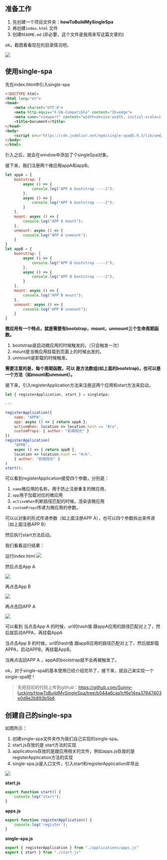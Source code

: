 ## 准备工作
1. 先创建一个项目文件夹：**howToBuildMySingleSpa**
2. 再创建`index.html` 文件
3. 创建`README.md` (非必要，这个文件是我用来写这篇文章的)

ok，截图看看现在的目录情况吧。


![](https://files.mdnice.com/user/3934/2ed4d194-d850-4cb4-8fc1-7c9fb94d4426.png)

## 使用single-spa
先在index.html中引入single-spa

```html
<!DOCTYPE html>
<html lang="en">
<head>
    <meta charset="UTF-8">
    <meta http-equiv="X-UA-Compatible" content="IE=edge">
    <meta name="viewport" content="width=device-width, initial-scale=1.0">
    <title>Document</title>
</head>
<body>
    <script src="https://cdn.jsdelivr.net/npm/single-spa@5.9.3/lib/umd/single-spa.min.js"></script>
</body>
</html>
```
引入之后，就会在window中添加了个singleSpa对象。

接下来，我们注册两个微应用appA和appB。


```js
let appA = {
    bootstrap: [
        async () => {
            console.log("APP A bootstrap ----1");
        },
        async () => {
            console.log("APP A bootstrap ----2");
        }
    ],
    mount: async () => {
        console.log("APP A mount");
    },
    unmount: async () => {
        console.log("APP A unmount");
    }
}
let appB = {
    bootstrap: [
        async () => {
            console.log("APP B bootstrap ----1");
        },
        async () => {
            console.log("APP B bootstrap ----2");
        }
    ],
    mount: async () => {
        console.log("APP B mount");
    },
    unmount: async () => {
        console.log("APP B unmount");
    }
}
```

**微应用有一个特点，就是需要有bootstrap，mount，unmount三个生命周期函数。**

1. bootstrap是启动微应用的时候触发的。（只会触发一次）
2. mount是当微应用挂载到页面上的时候出发的。
3. unmount是卸载的时候触发。

**需要注意的是，每个周期函数，可以 是方法数组(如上面的bootstrap)，也可以是一个方法（如mount和unmount）。**

接下来，引入registerApplication方法来注册这两个应用和start方法来启动。

```js
let { registerApplication, start } = singleSpa;

···

registerApplication({
    name: "APPA",
    app: async () => { return appA },
    activeWhen: location => location.hash == "#/a",
    customProps: { author: "前端阳光" }
})
registerApplication(
    "APPB",
    async () => { return appB },
    location => location.hash == "#/b",
    { author: "前端阳光" }
)
start();
```
可以看到registerApplication接受四个参数，分别是：
1. `name`微应用的名称，用于防止注册重复的微应用，
2. `app`用于加载对应的微应用
3. `activeWhen`判断路径匹配的时候，渲染该微应用
4. `customProps`传递为微应用的参数。

可以以对象的形式传递参数（如上面注册APP A），也可以四个参数拆出来传递（如上面注册APP B）

然后执行start方法启动。

我们看看运行结果：

运行index.html
![](https://files.mdnice.com/user/3934/621a8c22-5b7e-4973-803d-5501797eb9f4.png)

然后点击App A


![](https://files.mdnice.com/user/3934/7cb3d5f0-048f-47b5-a1eb-9afee7c37009.png)

再点击App B

![](https://files.mdnice.com/user/3934/db0ab609-3b4b-4ad0-ad3b-812227299250.png)

再点击回APP A

![](https://files.mdnice.com/user/3934/039fb2e7-80f6-4e69-9b41-aa1f29ed4d4b.png)

可以看到 当点击App A 的时候，url的hash值 跟appA应用的路径匹配对上了，然后就启动APPA，再挂载AppA

当点击App B 的时候，url的hash值 跟appB应用的路径匹配对上了，然后就卸载APPA，启动APPB，再挂载AppB。

当再点击回APP A ，appA的bootstrap就不会再被触发了。

ok，对于single-spa的基本使用已经介绍完毕了，接下来，就自己来实现一个single-spa吧！

>先把目前的代码上传到github：https://github.com/Sunny-lucking/HowToBuildMySingleSpa/tree/b044a6caa1cf6e14ea37847403e0d9e2b893b5b6

## 创建自己的single-spa

如图所示：
1. 创建single-spa文件夹作为我们自己实现的single-spa。
2. start.js存放的是 start方法的实现
3. applications存放的是跟应用相关的文件，例如apps.js存放的是registerApplication方法的实现
4. single-spa.js是入口文件，引入start和registerApplication并导出

![](https://files.mdnice.com/user/3934/607ad2ee-136c-44a2-b504-266aa7e5e175.png)

**start.js**


```js
export function start() {
    console.log("start");
}
```

**apps.js**

```js
export function registerApplication() {
    console.log('register');
}
```
**single-spa.js**

```js
export { registerApplication } from "./applications/apps.js"
export { start } from "./start.js"
```

